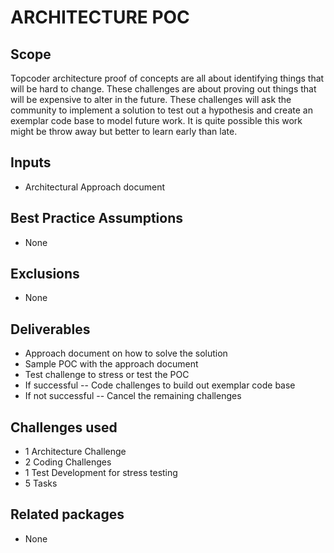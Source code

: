# ARCHITECTURE POC

## Scope

Topcoder architecture proof of concepts are all about identifying things that will be hard to change.  These challenges are about proving out things that will be expensive to alter in the future.  These challenges will ask the community to implement a solution to test out a hypothesis and create an exemplar code base to model future work.  It is quite possible this work might be throw away but better to learn early than late.

## Inputs
- Architectural Approach document

## Best Practice Assumptions
- None

## Exclusions
- None
## Deliverables

- Approach document on how to solve the solution
- Sample POC with the approach document
- Test challenge to stress or test the POC
- If successful
-- Code challenges to build out exemplar code base
- If not successful
-- Cancel the remaining challenges

## Challenges used

- 1 Architecture Challenge
- 2 Coding Challenges
- 1 Test Development for stress testing
- 5 Tasks

## Related packages
- None
